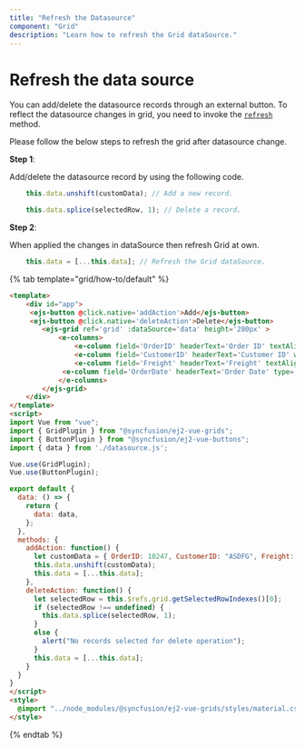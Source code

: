 ```yaml
---
title: "Refresh the Datasource"
component: "Grid"
description: "Learn how to refresh the Grid dataSource."
---
```


# Refresh the data source

You can add/delete the datasource records through an external button. To reflect the datasource changes in grid,
you need to invoke the [`refresh`](../../api/grid/#refresh) method.

Please follow the below steps to refresh the grid after datasource change.

**Step 1**:

Add/delete the datasource record by using the following code.

```typescript
    this.data.unshift(customData); // Add a new record.

    this.data.splice(selectedRow, 1); // Delete a record.
```

**Step 2**:

When applied the changes in dataSource then refresh Grid at own.

```typescript
    this.data = [...this.data]; // Refresh the Grid dataSource.
```

{% tab template="grid/how-to/default" %}

```html
<template>
    <div id="app">
     <ejs-button @click.native='addAction'>Add</ejs-button>
     <ejs-button @click.native='deleteAction'>Delete</ejs-button>
        <ejs-grid ref='grid' :dataSource='data' height='280px' >
            <e-columns>
                <e-column field='OrderID' headerText='Order ID' textAlign='Right' width=100></e-column>
                <e-column field='CustomerID' headerText='Customer ID' width=120></e-column>
                <e-column field='Freight' headerText='Freight' textAlign='Center' format='C2'  width=80></e-column>
             <e-column field='OrderDate' headerText='Order Date' type='date' format='yMd' width=120></e-column>
            </e-columns>
        </ejs-grid>
    </div>
</template>
<script>
import Vue from "vue";
import { GridPlugin } from "@syncfusion/ej2-vue-grids";
import { ButtonPlugin } from "@syncfusion/ej2-vue-buttons";
import { data } from './datasource.js';

Vue.use(GridPlugin);
Vue.use(ButtonPlugin);

export default {
  data: () => {
    return {
      data: data,
    };
  },
  methods: {
    addAction: function() {
      let customData = { OrderID: 10247, CustomerID: "ASDFG", Freight: 40.4, OrderDate: new Date(8367642e5) };
      this.data.unshift(customData);
      this.data = [...this.data];
    },
    deleteAction: function() {
      let selectedRow = this.$refs.grid.getSelectedRowIndexes()[0];
      if (selectedRow !== undefined) {
        this.data.splice(selectedRow, 1);
      }
      else {
        alert("No records selected for delete operation");
      }
      this.data = [...this.data];
    }
  }
}
</script>
<style>
  @import "../node_modules/@syncfusion/ej2-vue-grids/styles/material.css";
</style>
```

{% endtab %}
